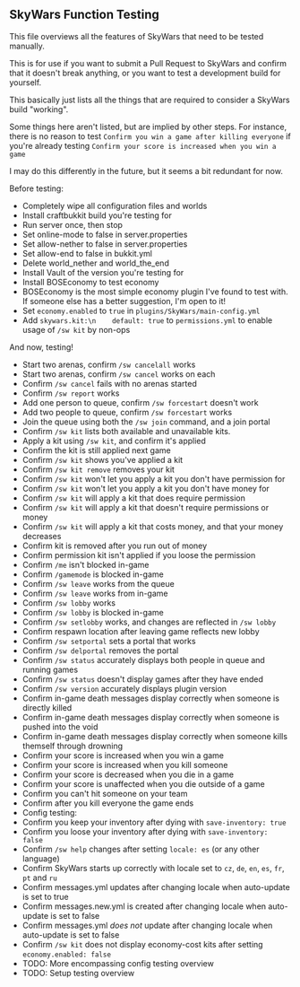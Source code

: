 SkyWars Function Testing
------------------------

This file overviews all the features of SkyWars that need to be tested manually.

This is for use if you want to submit a Pull Request to SkyWars and confirm that it doesn't break anything, or you want to test a development build for yourself.

This basically just lists all the things that are required to consider a SkyWars build "working".

Some things here aren't listed, but are implied by other steps. For instance, there is no reason to test `Confirm you win a game after killing everyone`
if you're already testing `Confirm your score is increased when you win a game`

I may do this differently in the future, but it seems a bit redundant for now.

Before testing:

* Completely wipe all configuration files and worlds
* Install craftbukkit build you're testing for
* Run server once, then stop
* Set online-mode to false in server.properties
* Set allow-nether to false in server.properties
* Set allow-end to false in bukkit.yml
* Delete world_nether and world_the_end
* Install Vault of the version you're testing for
* Install BOSEconomy to test economy
 * BOSEconomy is the most simple economy plugin I've found to test with. If someone else has a better suggestion, I'm open to it!
* Set `economy.enabled` to `true` in `plugins/SkyWars/main-config.yml`
* Add `skywars.kit:\n    default: true` to `permissions.yml` to enable usage of `/sw kit` by non-ops

And now, testing!

* Start two arenas, confirm `/sw cancelall` works
* Start two arenas, confirm `/sw cancel` works on each
* Confirm `/sw cancel` fails with no arenas started
* Confirm `/sw report` works
* Add one person to queue, confirm `/sw forcestart` doesn't work
* Add two people to queue, confirm `/sw forcestart` works
* Join the queue using both the `/sw join` command, and a join portal
* Confirm `/sw kit` lists both available and unavailable kits.
* Apply a kit using `/sw kit`, and confirm it's applied
* Confirm the kit is still applied next game
* Confirm `/sw kit` shows you've applied a kit
* Confirm `/sw kit remove` removes your kit
* Confirm `/sw kit` won't let you apply a kit you don't have permission for
* Confirm `/sw kit` won't let you apply a kit you don't have money for
* Confirm `/sw kit` will apply a kit that does require permission
* Confirm `/sw kit` will apply a kit that doesn't require permissions or money
* Confirm `/sw kit` will apply a kit that costs money, and that your money decreases
* Confirm kit is removed after you run out of money
* Confirm permission kit isn't applied if you loose the permission
* Confirm `/me` isn't blocked in-game
* Confirm `/gamemode` is blocked in-game
* Confirm `/sw leave` works from the queue
* Confirm `/sw leave` works from in-game
* Confirm `/sw lobby` works
* Confirm `/sw lobby` is blocked in-game
* Confirm `/sw setlobby` works, and changes are reflected in `/sw lobby`
* Confirm respawn location after leaving game reflects new lobby
* Confirm `/sw setportal` sets a portal that works
* Confirm `/sw delportal` removes the portal
* Confirm `/sw status` accurately displays both people in queue and running games
* Confirm `/sw status` doesn't display games after they have ended
* Confirm `/sw version` accurately displays plugin version
* Confirm in-game death messages display correctly when someone is directly killed
* Confirm in-game death messages display correctly when someone is pushed into the void
* Confirm in-game death messages display correctly when someone kills themself through drowning
* Confirm your score is increased when you win a game
* Confirm your score is increased when you kill someone
* Confirm your score is decreased when you die in a game
* Confirm your score is unaffected when you die outside of a game
* Confirm you can't hit someone on your team
* Confirm after you kill everyone the game ends
* Config testing:
 * Confirm you keep your inventory after dying with `save-inventory: true`
 * Confirm you loose your inventory after dying with `save-inventory: false`
 * Confirm `/sw help` changes after setting `locale: es` (or any other language)
 * Confirm SkyWars starts up correctly with locale set to `cz`, `de`, `en`, `es`, `fr`, `pt` and `ru`
 * Confirm messages.yml updates after changing locale when auto-update is set to true
 * Confirm messages.new.yml is created after changing locale when auto-update is set to false
 * Confirm messages.yml *does not* update after changing locale when auto-update is set to false
 * Confirm `/sw kit` does not display economy-cost kits after setting `economy.enabled: false`
 * TODO: More encompassing config testing overview
* TODO: Setup testing overview
